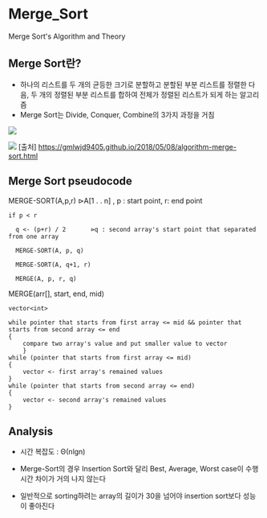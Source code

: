 # Merge_Sort
Merge Sort's Algorithm and Theory

## Merge Sort란?
- 하나의 리스트를 두 개의 균등한 크기로 분할하고 분할된 부분 리스트를 정렬한 다음, 두 개의 정렬된 부분 리스트를 합하여 전체가 정렬된 리스트가 되게 하는 알고리즘
- Merge Sort는 Divide, Conquer, Combine의 3가지 과정을 거침

<img src="https://gmlwjd9405.github.io/images/algorithm-merge-sort/merge-sort-concepts.png"></img>




<img src="https://gmlwjd9405.github.io/images/algorithm-merge-sort/merge-sort.png"></img>
[출처] https://gmlwjd9405.github.io/2018/05/08/algorithm-merge-sort.html




## Merge Sort pseudocode

  MERGE-SORT(A,p,r)        ⊳A[1 . . n] , p : start point, r: end point
  
    if p < r
    
      q <- (p+r) / 2       ⊳q : second array's start point that separated from one array
      
      MERGE-SORT(A, p, q)
      
      MERGE-SORT(A, q+1, r)
      
      MERGE(A, p, r, q)
      
      
    
    
  MERGE(arr[], start, end, mid)
  
  	vector<int>
	  
	while pointer that starts from first array <= mid && pointer that starts from second array <= end
	{
		compare two array's value and put smaller value to vector
    	}
	while (pointer that starts from first array <= mid)	
	{
		vector <- first array's remained values
	}
	while (pointer that starts from second array <= end)
	{
		vector <- second array's remained values
	}
    
         
  
  ## Analysis
  - 시간 복잡도 : Θ(nlgn)
  
  - Merge-Sort의 경우 Insertion Sort와 달리 Best, Average, Worst case이 수행시간 차이가 거의 나지 않는다
  
  - 일반적으로 sorting하려는 array의 길이가 30을 넘어야 insertion sort보다 성능이 좋아진다
  
